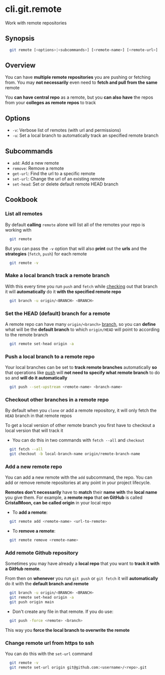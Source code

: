 # cli.git.remote

Work with remote repositories

## Synopsis

```sh
  git remote [<options>|<subcommands>] [<remote-name>] [<remote-url>]
```

## Overview

You can have **multiple remote repositories** you are pushing or fetching from.
You may **not necessarily** even need to **fetch and pull from the same**
remote

You **can have central repo** as a remote, but you **can also have** the repos
from your **colleges as remote repos** to track

## Options

- `-v`: Verbose list of remotes (with url and permissions)
- `-u`: Set a local branch to automatically track an specified remote branch

## Subcommands

- `add`: Add a new remote
- `remove`: Remove a remote
- `get-url`: Find the url to a specific remote
- `set-url`: Change the url of an existing remote
- `set-head`: Set or delete default remote HEAD branch

## Cookbook

### List all remotes

By default **calling** `remote` alone will list all of the remotes your repo is
working with

```sh
  git remote
```

But you can pass the `-v` option that will also **print** out the **urls** and
the **strategies** (`fetch`, `push`) for each remote

```sh
  git remote -v
```

### Make a local branch track a remote branch

With this every time you run `push` and `fetch` while [checking](./it3j.md) out that
branch it will **automatically** do it **with the specified remote repo**

```sh
  git branch -u origin/<BRANCH> <BRANCH>
```

### Set the HEAD (default) branch for a remote

A remote repo can have many `origin/<branch>` [branch](./j4in.md), so you can **define**
what will be the **default branch** to which `origin/HEAD` will point to
according to the remote branch

```sh
  git remote set-head origin -a
```

### Push a local branch to a remote repo

Your local branches can be set to **track remote branches** automatically
**so** that operations like [push](./0atb.md) will **not need to specify what
remote branch** to do so and **will do it automatically**

```sh
  git push --set-upstream <remote-name> <branch-name>
```

### Checkout other branches in a remote repo

By default when you `clone` or add a remote repository, it will only fetch the
`HEAD` branch in that remote repos

To get a local version of other remote branch you first have to checkout a
local version that will track it

- You can do this in two commands with `fetch --all` and `checkout`

```sh
  git fetch --all
  git checkout -b local-branch-name origin/remote-branch-name
```

### Add a new remote repo

You can add a new remote with the `add` subcommand, the repo. You can add or
remove remote repositories at any point in your project lifecycle.

**Remotes don't necessarily** have to **match** their **name with** the **local
name** you give them. For example, a **remote repo** that **on GitHub** is called
**CristalMoon, can be called origin** in your local repo

- To **add a remote**:

```sh
  git remote add <remote-name> <url-to-remote>
```

- To **remove a remote**:

```sh
  git remote remove <remote-name>
```

### Add remote Github repository

Sometimes you may have already a **local repo** that you want to **track it
with a GitHub remote**.

From then on **whenever** you run `git push` or `git fetch` it will **automatically**
do it with the **default branch and remote**

```sh
  git branch -u origin/<BRANCH> <BRANCH>
  git remote set-head origin -a
  git push origin main
```

- Don't create any file in that remote. If you do use:

```sh
  git push -force <remote> <branch>
```

This way you **force the local branch to overwrite the remote**

### Change remote url from https to ssh

You can do this with the `set-url` command

```sh
  git remote -v
  git remote set-url origin git@github.com:<username>/<repo>.git
```
